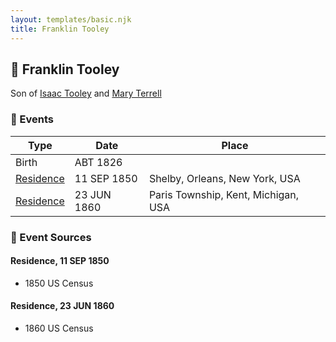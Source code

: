 ```yaml
---
layout: templates/basic.njk
title: Franklin Tooley
---
```

## 🔵 Franklin Tooley

Son of [Isaac Tooley](/people/6/65071054) and [Mary Terrell](/people/3/36199064)

### 📆 Events

Type | Date | Place
------ | ------ | ------
Birth | ABT 1826 |
[Residence](#event-e256ad74-3981-4cde-b0a8-09b79ac4b4da) | 11 SEP 1850 | Shelby, Orleans, New York, USA
[Residence](#event-890e48d4-ea4d-4a3e-adf0-48a265d487ee) | 23 JUN 1860 | Paris Township, Kent, Michigan, USA

### 📰 Event Sources

#### <a id="event-e256ad74-3981-4cde-b0a8-09b79ac4b4da"></a> Residence, 11 SEP 1850
* 1850 US Census

#### <a id="event-890e48d4-ea4d-4a3e-adf0-48a265d487ee"></a> Residence, 23 JUN 1860
* 1860 US Census
